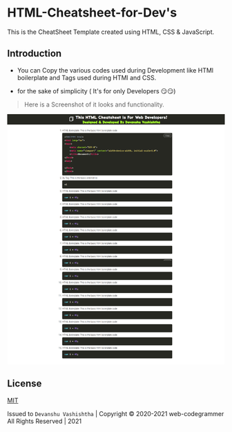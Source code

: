 # HTML-Cheatsheet-for-Dev's

This is the CheatSheet Template created using HTML, CSS & JavaScript.

## Introduction

- You can Copy the various codes used during Development like HTMl boilerplate and Tags used during HTMl and CSS.

- for the sake of simplicity ( It's for only Developers 😏😏)

> Here is a Screenshot of it looks and functionality.

![alt text](https://github.com/web-codegrammer/HTML-Cheatsheet-for-Dev-s/blob/main/Screenshot.png)


## License 

[MIT](https://github.com/web-codegrammer/Socket.io-Real-Time-Tweet-Stream/blob/main/LICENSE)

Issued to ```Devanshu Vashishtha``` | Copyright ©️ 2020-2021 web-codegrammer All Rights Reserved | 2021
